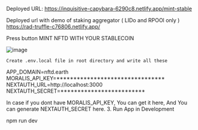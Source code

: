 
Deployed URL: https://inquisitive-capybara-6290c8.netlify.app/mint-stable

Deployed url with demo of staking aggregator ( LIDo and RPOOl only ) https://rad-truffle-c76806.netlify.app/

Press button MINT NFTD WITH YOUR STABLECOIN 

![image](https://user-images.githubusercontent.com/109898672/207419470-9810cfe9-c5f3-44be-a0d5-62ebb9ca008c.png)


    Create .env.local file in root directory and write all these

APP_DOMAIN=nftd.earth MORALIS_API_KEY=******************************** NEXTAUTH_URL=http://localhost:3000 NEXTAUTH_SECRET=*************************

In case if you dont have MORALIS_API_KEY, You can get it here, And You can generate NEXTAUTH_SECRET here. 3. Run App in Development

npm run dev
